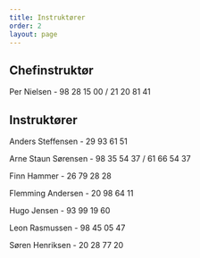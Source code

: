 ```yaml
---
title: Instruktører
order: 2
layout: page
---
```

## Chefinstruktør	 	 	 
Per Nielsen - 98 28 15 00 / 21 20 81 41

## Instruktører
Anders Steffensen - 29 93 61 51

Arne Staun Sørensen - 98 35 54 37 / 61 66 54 37

Finn Hammer - 26 79 28 28

Flemming Andersen - 20 98 64 11

Hugo Jensen - 93 99 19 60

Leon Rasmussen - 98 45 05 47

Søren Henriksen - 20 28 77 20
